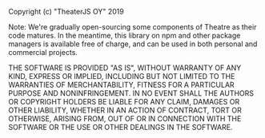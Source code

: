 Copyright (c) "TheaterJS OY" 2019

Note:
We're gradually open-sourcing some components of Theatre as their code matures.
In the meantime, this library on npm and other package managers is available
free of charge, and can be used in both personal and commercial projects.

THE SOFTWARE IS PROVIDED "AS IS", WITHOUT WARRANTY OF ANY KIND, EXPRESS OR
IMPLIED, INCLUDING BUT NOT LIMITED TO THE WARRANTIES OF MERCHANTABILITY,
FITNESS FOR A PARTICULAR PURPOSE AND NONINFRINGEMENT. IN NO EVENT SHALL THE
AUTHORS OR COPYRIGHT HOLDERS BE LIABLE FOR ANY CLAIM, DAMAGES OR OTHER
LIABILITY, WHETHER IN AN ACTION OF CONTRACT, TORT OR OTHERWISE, ARISING FROM,
OUT OF OR IN CONNECTION WITH THE SOFTWARE OR THE USE OR OTHER DEALINGS IN THE
SOFTWARE.
